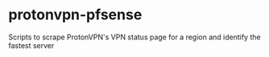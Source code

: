 # protonvpn-pfsense
Scripts to scrape ProtonVPN's VPN status page for a region and identify the fastest server
